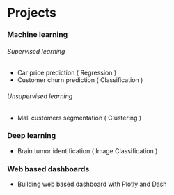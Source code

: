 # Projects
### Machine learning
###### Supervised learning

* Car price prediction ( Regression )
* Customer churn prediction ( Classification )

###### Unsupervised learning

* Mall customers segmentation ( Clustering )

### Deep learning
* Brain tumor identification ( Image Classification )

### Web based dashboards

* Building web based dashboard with Plotly and Dash
